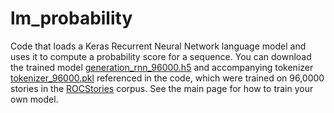 # lm_probability
Code that loads a Keras Recurrent Neural Network language model and uses it to compute a probability score for a sequence. You can download the trained model [generation_rnn_96000.h5](https://drive.google.com/open?id=0B6gWqMAiVWPXZHdNbEM5NkVvOEE) and accompanying tokenizer [tokenizer_96000.pkl](https://drive.google.com/open?id=0B6gWqMAiVWPXVXBPOG1EbG42d0E) referenced in the code, which were trained on 96,0000 stories in the [ROCStories](http://cs.rochester.edu/nlp/rocstories/) corpus. See the main page for how to train your own model.
